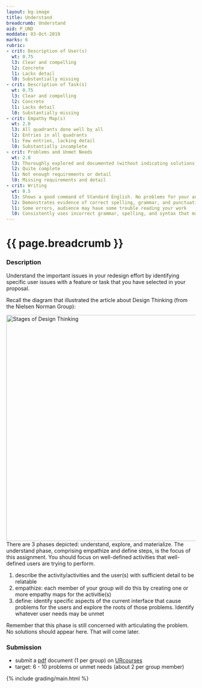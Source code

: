 ```yaml
---
layout: bg-image
title: Understand
breadcrumb: Understand
aid: P_UND
moddate: 03-Oct-2019
marks: 6
rubric:
- crit: Description of User(s)
  wt: 0.75
  l3: Clear and compelling
  l2: Concrete
  l1: Lacks detail
  l0: Substantially missing
- crit: Description of Task(s)
  wt: 0.75
  l3: Clear and compelling
  l2: Concrete
  l1: Lacks detail
  l0: Substantially missing
- crit: Empathy Map(s)
  wt: 2.0
  l3: All quadrants done well by all
  l2: Entries in all quadrants
  l1: Few entries, lacking detail
  l0: Substantially incomplete
- crit: Problems and Unmet Needs
  wt: 2.0
  l3: Thoroughly explored and documented (without indicating solutions)
  l2: Quite complete
  l1: Not enough requirements or detail
  l0: Missing requirements and detail
- crit: Writing
  wt: 0.5
  l3: Shows a good command of Standard English. No problems for your audience
  l2: Demonstrates evidence of correct spelling, grammar, and punctuation. Audience will have little trouble reading your work
  l1: Some errors, audience may have some trouble reading your work
  l0: Consistently uses incorrect grammar, spelling, and syntax that makes it difficult for others to follow
---
```

# {{ page.breadcrumb }}

### Description

Understand the important issues in your redesign effort by identifying specific user issues with a feature or task that you have selected in your
proposal.

Recall the diagram that illustrated the article about Design Thinking (from the Nielsen Norman Group):

<img src="https://media.nngroup.com/media/editor/2016/07/29/designthinking_illustration_final-01-01.png" class="responsive" alt="Stages of Design Thinking" width="600" /> <br />
There are 3 phases depicted: understand, explore, and materialize. The understand phase,
comprising empathize and define steps, is the focus of this assignment. You should focus on
well-defined activities that well-defined users are trying to perform.

1. describe the activity/activities and the user(s) with sufficient detail to be relatable
1. empathize: each member of your group will do this by creating one or more empathy maps for the activitie(s)
1. define: identify specific aspects of the current interface that cause problems for the users and explore the roots of those problems. Identify whatever user needs may be unmet

Remember that this phase is still concerned with articulating the problem.
No solutions should appear here. That will come later.

### Submission

* submit a [pdf](https://en.wikipedia.org/wiki/PDF) document (1 per group) on [URcourses](https://urcourses.uregina.ca/course/view.php?id=2084)
* target: 6 - 10 problems or unmet needs (about 2 per group member)

{% include grading/main.html %}
